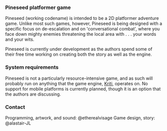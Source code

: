 ### Pineseed platformer game

Pineseed (working codename) is intended to be a 2D platformer adventure game.
Unlike most such games, however, Pineseed is being designed with a specific
focus on de-escalation and on 'conversational combat', where you face down
mighty enemies threatening the local area with . . . your words and your wits.

Pineseed is currently under development as the authors spend some of their free
time working on creating both the story as well as the engine.

### System requirements

Pineseed is not a particularly resource-intensive game, and as such will
probably run on anything that the game engine,
[Kriti](https://github.com/etherealvisage/kriti), operates on. No support for
mobile platforms is currently planned, though it is an option that the authors
are discussing.

### Contact

Programming, artwork, and sound: @etherealvisage
Game design, story: @alastair-JL
